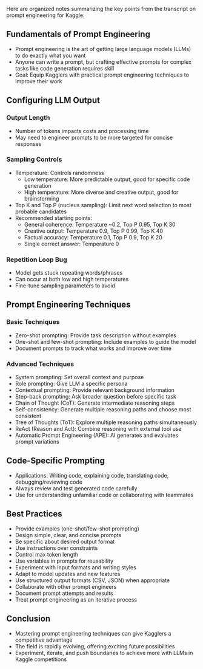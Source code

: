 Here are organized notes summarizing the key points from the transcript on prompt engineering for Kaggle:

## Fundamentals of Prompt Engineering

- Prompt engineering is the art of getting large language models (LLMs) to do exactly what you want
- Anyone can write a prompt, but crafting effective prompts for complex tasks like code generation requires skill
- Goal: Equip Kagglers with practical prompt engineering techniques to improve their work

## Configuring LLM Output

### Output Length
- Number of tokens impacts costs and processing time 
- May need to engineer prompts to be more targeted for concise responses

### Sampling Controls
- Temperature: Controls randomness
  - Low temperature: More predictable output, good for specific code generation
  - High temperature: More diverse and creative output, good for brainstorming
- Top K and Top P (nucleus sampling): Limit next word selection to most probable candidates
- Recommended starting points:
  - General coherence: Temperature ~0.2, Top P 0.95, Top K 30
  - Creative output: Temperature 0.9, Top P 0.99, Top K 40
  - Factual accuracy: Temperature 0.1, Top P 0.9, Top K 20
  - Single correct answer: Temperature 0

### Repetition Loop Bug
- Model gets stuck repeating words/phrases
- Can occur at both low and high temperatures
- Fine-tune sampling parameters to avoid

## Prompt Engineering Techniques

### Basic Techniques
- Zero-shot prompting: Provide task description without examples
- One-shot and few-shot prompting: Include examples to guide the model
- Document prompts to track what works and improve over time

### Advanced Techniques
- System prompting: Set overall context and purpose
- Role prompting: Give LLM a specific persona
- Contextual prompting: Provide relevant background information
- Step-back prompting: Ask broader question before specific task
- Chain of Thought (CoT): Generate intermediate reasoning steps
- Self-consistency: Generate multiple reasoning paths and choose most consistent
- Tree of Thoughts (ToT): Explore multiple reasoning paths simultaneously
- ReAct (Reason and Act): Combine reasoning with external tool use
- Automatic Prompt Engineering (APE): AI generates and evaluates prompt variations

## Code-Specific Prompting

- Applications: Writing code, explaining code, translating code, debugging/reviewing code
- Always review and test generated code carefully
- Use for understanding unfamiliar code or collaborating with teammates

## Best Practices

- Provide examples (one-shot/few-shot prompting)
- Design simple, clear, and concise prompts
- Be specific about desired output format
- Use instructions over constraints
- Control max token length
- Use variables in prompts for reusability
- Experiment with input formats and writing styles
- Adapt to model updates and new features
- Use structured output formats (CSV, JSON) when appropriate
- Collaborate with other prompt engineers
- Document prompt attempts and results
- Treat prompt engineering as an iterative process

## Conclusion

- Mastering prompt engineering techniques can give Kagglers a competitive advantage
- The field is rapidly evolving, offering exciting future possibilities
- Experiment, iterate, and push boundaries to achieve more with LLMs in Kaggle competitions